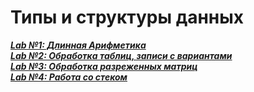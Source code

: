 # Типы и структуры данных

[___Lab №1: Длинная Арифметика___](https://github.com/nisuev/TaDS/tree/main/lab_01)<br>
[___Lab №2: Обработка таблиц, записи с вариантами___](https://github.com/nisuev/TaDS/tree/main/lab_02)<br>
[___Lab №3: Обработка разреженных матриц___](https://github.com/nisuev/TaDS/tree/main/lab_03)<br>
[___Lab №4: Работа со стеком___](https://github.com/nisuev/TaDS/tree/main/lab_04)<br>

